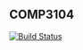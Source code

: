 ## COMP3104
[![Build Status](https://travis-ci.com/TrevorRocha/NodeJs_TravisCi_tue.svg?branch=master)](https://travis-ci.com/TrevorRocha/NodeJs_TravisCi_tue)